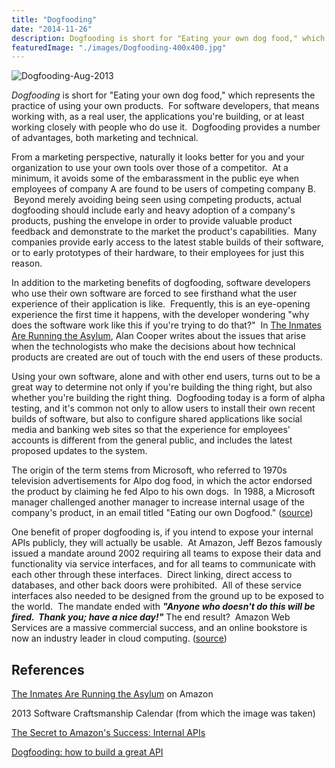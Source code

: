 ```yaml
---
title: "Dogfooding"
date: "2014-11-26"
description: Dogfooding is short for "Eating your own dog food," which represents the practice of using your own products.
featuredImage: "./images/Dogfooding-400x400.jpg"
---
```


![Dogfooding-Aug-2013](images/Dogfooding-400x400.jpg)

_Dogfooding_ is short for "Eating your own dog food," which represents the practice of using your own products.  For software developers, that means working with, as a real user, the applications you're building, or at least working closely with people who do use it.  Dogfooding provides a number of advantages, both marketing and technical.

From a marketing perspective, naturally it looks better for you and your organization to use your own tools over those of a competitor.  At a minimum, it avoids some of the embarassment in the public eye when employees of company A are found to be users of competing company B.  Beyond merely avoiding being seen using competing products, actual dogfooding should include early and heavy adoption of a company's products, pushing the envelope in order to provide valuable product feedback and demonstrate to the market the product's capabilities.  Many companies provide early access to the latest stable builds of their software, or to early prototypes of their hardware, to their employees for just this reason.

In addition to the marketing benefits of dogfooding, software developers who use their own software are forced to see firsthand what the user experience of their application is like.  Frequently, this is an eye-opening experience the first time it happens, with the developer wondering "why does the software work like this if you're trying to do that?"  In [The Inmates Are Running the Asylum](http://amzn.to/X09Jp8), Alan Cooper writes about the issues that arise when the technologists who make the decisions about how technical products are created are out of touch with the end users of these products.

Using your own software, alone and with other end users, turns out to be a great way to determine not only if you're building the thing right, but also whether you're building the right thing.  Dogfooding today is a form of alpha testing, and it's common not only to allow users to install their own recent builds of software, but also to configure shared applications like social media and banking web sites so that the experience for employees' accounts is different from the general public, and includes the latest proposed updates to the system.

The origin of the term stems from Microsoft, who referred to 1970s television advertisements for Alpo dog food, in which the actor endorsed the product by claiming he fed Alpo to his own dogs.  In 1988, a Microsoft manager challenged another manager to increase internal usage of the company's product, in an email titled "Eating our own Dogfood." ([source](http://en.wikipedia.org/wiki/Eat_one%27s_own_dog_food))

One benefit of proper dogfooding is, if you intend to expose your internal APIs publicly, they will actually be usable.  At Amazon, Jeff Bezos famously issued a mandate around 2002 requiring all teams to expose their data and functionality via service interfaces, and for all teams to communicate with each other through these interfaces.  Direct linking, direct access to databases, and other back doors were prohibited.  All of these service interfaces also needed to be designed from the ground up to be exposed to the world.  The mandate ended with _**"Anyone who doesn't do this will be fired.  Thank you; have a nice day!"**_ The end result?  Amazon Web Services are a massive commercial success, and an online bookstore is now an industry leader in cloud computing. ([source](http://apievangelist.com/2012/01/12/the-secret-to-amazons-success-internal-apis/))

## References

[The Inmates Are Running the Asylum](http://amzn.to/X09Jp8) on Amazon

2013 Software Craftsmanship Calendar (from which the image was taken)

[The Secret to Amazon's Success: Internal APIs](http://apievangelist.com/2012/01/12/the-secret-to-amazons-success-internal-apis/)

[Dogfooding: how to build a great API](http://richarddingwall.name/2012/08/15/dogfooding-how-to-build-a-great-api/)
